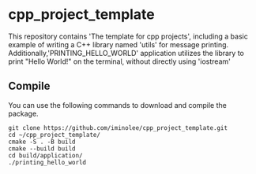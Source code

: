 # cpp_project_template

This repository contains 'The template for cpp projects', 
including a basic example of writing a C++ library named 'utils' for message printing.
Additionally,'PRINTING_HELLO_WORLD' application utilizes the library to print "Hello World!" on the terminal, without directly using 'iostream'

## Compile

You can use the following commands to download and compile the package.

```
git clone https://github.com/iminolee/cpp_project_template.git
cd ~/cpp_project_template/
cmake -S . -B build
cmake --build build
cd build/application/
./printing_hello_world
```
